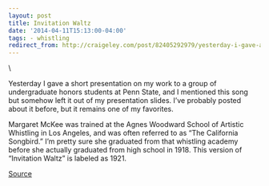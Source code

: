 ```yaml
---
layout: post 
title: Invitation Waltz 
date: '2014-04-11T15:13:00-04:00' 
tags: - whistling 
redirect_from: http://craigeley.com/post/82405292979/yesterday-i-gave-a-short-presentation-on-my-work 
---
```


\

Yesterday I gave a short presentation on my work to a group of undergraduate honors students at Penn State, and I mentioned this song but somehow left it out of my presentation slides. I’ve probably posted about it before, but it remains one of my favorites.

Margaret McKee was trained at the Agnes Woodward School of Artistic Whistling in Los Angeles, and was often referred to as “The California Songbird.” I’m pretty sure she graduated from that whistling academy before she actually graduated from high school in 1918. This version of “Invitation Waltz” is labeled as 1921.

[Source](https://archive.org/details/MargaretMckee-InvitationWaltz1921)

